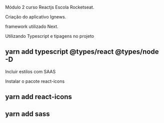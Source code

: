 Módulo 2 curso Reactjs Escola Rocketseat.

Criação do aplicativo Ignews.

framework utilizado Next.

Utilizando Typescript e tipagens no projeto

## yarn add typescript @types/react @types/node -D

Incluir estilos com SAAS

Instalar o pacote react-icons

## yarn add react-icons

## yarn add sass
